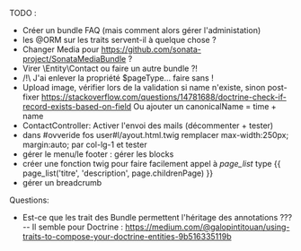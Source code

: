 

TODO :

- Créer un bundle FAQ (mais comment alors gérer l'administation)
- les @ORM sur les traits servent-il à quelque chose ?
- Changer Media pour https://github.com/sonata-project/SonataMediaBundle ?
- Virer \Entity\Contact ou faire un autre bundle ?!
- /!\ J'ai enlever la propriété $pageType... faire sans !
- Upload image, vérifier lors de la validation si name n'existe, sinon post-fixer
   https://stackoverflow.com/questions/14781688/doctrine-check-if-record-exists-based-on-field
  Ou ajouter un canonicalName = time + name
- ContactController: Activer l'envoi des mails (décommenter + tester)
- dans #ovveride fos user#l/ayout.html.twig remplacer max-width:250px; margin:auto; par col-lg-1 et tester
- gérer le menu/le footer : gérer les blocks
- créer une fonction twig pour faire facilement appel à _page_list_ type {{ page_list('titre', 'description',  page.childrenPage) }}
- gérer un breadcrumb

Questions:
- Est-ce que les trait des Bundle permettent l'héritage des annotations ???
-- Il semble pour Doctrine : https://medium.com/@galopintitouan/using-traits-to-compose-your-doctrine-entities-9b516335119b
